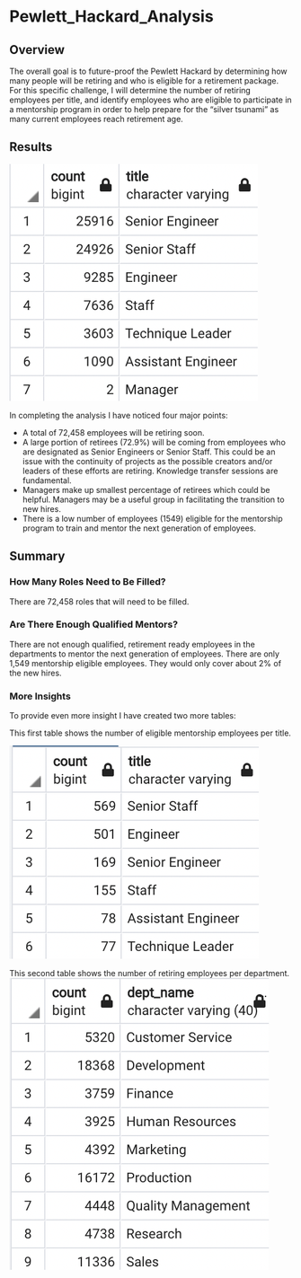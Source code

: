 # Pewlett_Hackard_Analysis

## Overview 

The overall goal is to future-proof the Pewlett Hackard by determining how many people will be retiring and who is eligible for a retirement package. For this specific challenge, I will determine the number of retiring employees per title, and identify employees who are eligible to participate in a mentorship program in order to help prepare for the “silver tsunami” as many current employees reach retirement age.

## Results

![](/Images/retiring_titles.png)

In completing the analysis I have noticed four major points:
- A total of 72,458 employees will be retiring soon.
- A large portion of retirees (72.9%) will be coming from employees who are designated as Senior Engineers or Senior Staff. This could be an issue with the continuity of projects as the possible creators and/or leaders of these efforts are retiring. Knowledge transfer sessions are fundamental. 
- Managers make up smallest percentage of retirees which could be helpful. Managers may be a useful group in facilitating the transition to new hires.
-  There is a low number of employees (1549) eligible for the mentorship program to train and mentor the next generation of employees. 


## Summary 

### How Many Roles Need to Be Filled?

There are 72,458 roles that will need to be filled. 

### Are There Enough Qualified Mentors?

There are not enough qualified, retirement ready employees in the departments to mentor the next generation of employees. There are only 1,549 mentorship eligible employees. They would only cover about 2% of the new hires.

### More Insights

To provide even more insight I have created two more tables:

This first table shows the number of eligible mentorship employees per title. 

![](/Images/mentorship_eligibility_title.png)

This second table shows the number of retiring employees per department.
![](/Images/unique_titles_by_dept.png)